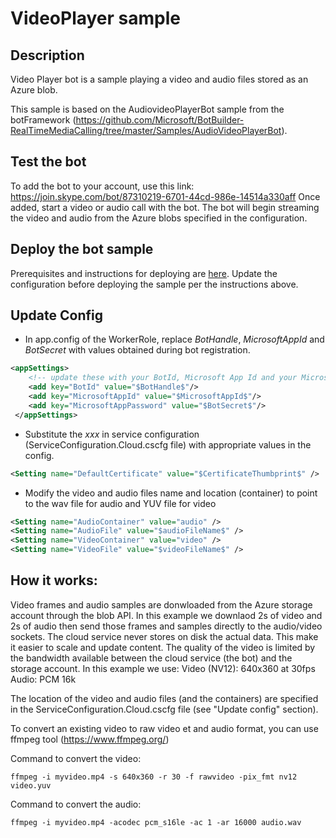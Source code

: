 # VideoPlayer sample

## Description

Video Player bot is a sample playing a video and audio files stored as an Azure blob.

This sample is based on the AudiovideoPlayerBot sample from the botFramework (https://github.com/Microsoft/BotBuilder-RealTimeMediaCalling/tree/master/Samples/AudioVideoPlayerBot).

## Test the bot

To add the bot to your account, use this link: https://join.skype.com/bot/87310219-6701-44cd-986e-14514a330aff
Once added, start a video or audio call with the bot. The bot will begin streaming the video and audio from the Azure blobs specified in the configuration.

## Deploy the bot sample
Prerequisites and instructions for deploying are [here](https://docs.microsoft.com/en-us/bot-framework/dotnet/bot-builder-dotnet-real-time-deploy-visual-studio). Update the configuration before deploying the sample per the instructions above.

## Update Config

-	In app.config of the WorkerRole, replace $BotHandle$, $MicrosoftAppId$ and $BotSecret$ with values obtained during bot registration.

```xml
<appSettings>
    <!-- update these with your BotId, Microsoft App Id and your Microsoft App Password-->
    <add key="BotId" value="$BotHandle$"/>
    <add key="MicrosoftAppId" value="$MicrosoftAppId$"/>
    <add key="MicrosoftAppPassword" value="$BotSecret$"/>
 </appSettings>
```

-	Substitute the $xxx$ in service configuration (ServiceConfiguration.Cloud.cscfg file) with appropriate values in the config.
```xml
<Setting name="DefaultCertificate" value="$CertificateThumbprint$" />
```

-   Modify the video and audio files name and location (container) to point to the wav file for audio and YUV file for video
```xml
<Setting name="AudioContainer" value="audio" />
<Setting name="AudioFile" value="$audioFileName$" />
<Setting name="VideoContainer" value="video" />
<Setting name="VideoFile" value="$videoFileName$" />
```

## How it works:

Video frames and audio samples are donwloaded from the Azure storage account through the blob API. 
In this example we downlaod 2s of video and 2s of audio then send those frames and samples directly to the audio/video sockets.
The cloud service never stores on disk the actual data. This make it easier to scale and update content.
The quality of the video is limited by the bandwidth available between the cloud service (the bot) and the storage account.
In this example we use:
Video (NV12): 640x360 at 30fps
Audio: PCM 16k

The location of the video and audio files (and the containers) are specified in the ServiceConfiguration.Cloud.cscfg file (see "Update config" section).

To convert an existing video to raw video et and audio format, you can use ffmpeg tool (https://www.ffmpeg.org/)

Command to convert the video: 
```
ffmpeg -i myvideo.mp4 -s 640x360 -r 30 -f rawvideo -pix_fmt nv12 video.yuv
```

Command to convert the audio: 
```
ffmpeg -i myvideo.mp4 -acodec pcm_s16le -ac 1 -ar 16000 audio.wav
```
